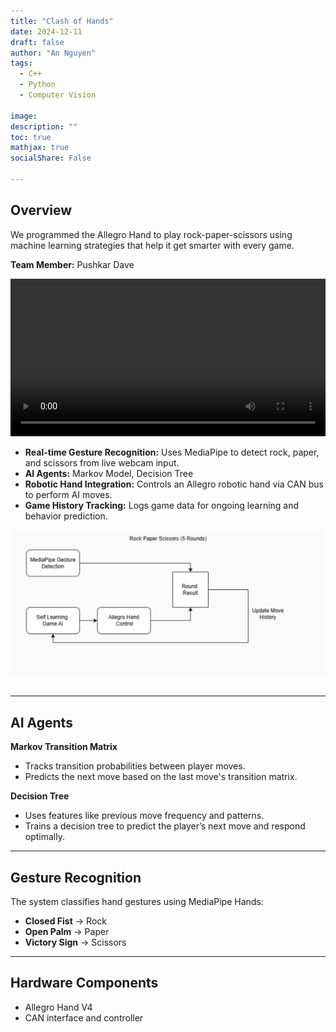 ```yaml
---
title: "Clash of Hands"
date: 2024-12-11
draft: false
author: "An Nguyen"
tags:
  - C++
  - Python
  - Computer Vision

image: 
description: ""
toc: true
mathjax: true
socialShare: False

---
```

## Overview

  We programmed the Allegro Hand to play rock-paper-scissors using machine learning strategies that help it get smarter with every game.

  **Team Member:** Pushkar Dave

<video controls style="width: 100%; height: auto;">
    <source src="/videos/clash-of-hands.mp4" type="video/mp4">
    Your browser does not support the video tag.
</video>

- **Real-time Gesture Recognition:** Uses MediaPipe to detect rock, paper, and scissors from live webcam input.
- **AI Agents:** Markov Model, Decision Tree
- **Robotic Hand Integration:** Controls an Allegro robotic hand via CAN bus to perform AI moves.
- **Game History Tracking:** Logs game data for ongoing learning and behavior prediction.

<div style="display: flex; justify-content: space-between;">
  <img src="/images/projects/hand/hands-block-diagram.png" alt="Block Diagram of the Interactions Between Subsystems" style="width: 100%; height: auto;"/>
</div>
<br>

---

## AI Agents
**Markov Transition Matrix**
- Tracks transition probabilities between player moves.
- Predicts the next move based on the last move's transition matrix.

**Decision Tree**
- Uses features like previous move frequency and patterns.
- Trains a decision tree to predict the player’s next move and respond optimally.

---

## Gesture Recognition
The system classifies hand gestures using MediaPipe Hands:
- **Closed Fist** → Rock
- **Open Palm** → Paper
- **Victory Sign** → Scissors

---

## Hardware Components
- Allegro Hand V4
- CAN interface and controller